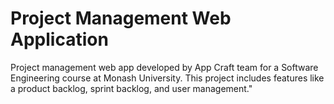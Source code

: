 # Project Management Web Application
 Project management web app developed by App Craft team for a Software Engineering course at Monash University. This project includes features like a product backlog, sprint backlog, and user management."
